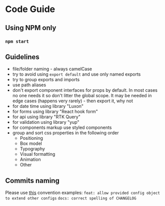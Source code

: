 # Code Guide

## Using NPM only

### `npm start`


## Guidelines

- file/folder naming - always camelCase
- try to avoid using `export default` and use only named exports
- try to group exports and imports
- use path aliases
- don't export component interfaces for props by default. In most cases no one needs it so don't litter the global scope. It may be needed in edge cases (happens very rarely) - then export it, why not
- for date time using library "Luxon"
- for forms using library "React hook form"
- for api using library "RTK Query"
- for validation using library "yup"
- for components markup use styled components
- group and sort css properties in the following order
  - Positioning
  - Box model
  - Typography
  - Visual formatting
  - Animation
  - Other

## Commits naming

Please use [this](https://www.conventionalcommits.org/en/v1.0.0/) convention
examples:
`feat: allow provided config object to extend other configs`
`docs: correct spelling of CHANGELOG`
